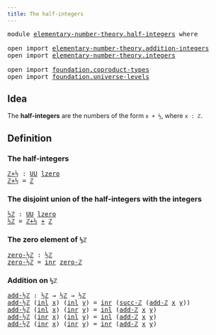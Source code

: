 ```yaml
---
title: The half-integers
---
```


<pre class="Agda"><a id="43" class="Keyword">module</a> <a id="50" href="elementary-number-theory.half-integers.html" class="Module">elementary-number-theory.half-integers</a> <a id="89" class="Keyword">where</a>

<a id="96" class="Keyword">open</a> <a id="101" class="Keyword">import</a> <a id="108" href="elementary-number-theory.addition-integers.html" class="Module">elementary-number-theory.addition-integers</a>
<a id="151" class="Keyword">open</a> <a id="156" class="Keyword">import</a> <a id="163" href="elementary-number-theory.integers.html" class="Module">elementary-number-theory.integers</a>

<a id="198" class="Keyword">open</a> <a id="203" class="Keyword">import</a> <a id="210" href="foundation.coproduct-types.html" class="Module">foundation.coproduct-types</a>
<a id="237" class="Keyword">open</a> <a id="242" class="Keyword">import</a> <a id="249" href="foundation.universe-levels.html" class="Module">foundation.universe-levels</a>
</pre>
## Idea

The **half-integers** are the numbers of the form `x + ½`, where `x : ℤ`.

## Definition

### The half-integers

<pre class="Agda"><a id="ℤ+½"></a><a id="411" href="elementary-number-theory.half-integers.html#411" class="Function">ℤ+½</a> <a id="415" class="Symbol">:</a> <a id="417" href="foundation-core.universe-levels.html#235" class="Primitive">UU</a> <a id="420" href="Agda.Primitive.html#764" class="Primitive">lzero</a>
<a id="426" href="elementary-number-theory.half-integers.html#411" class="Function">ℤ+½</a> <a id="430" class="Symbol">=</a> <a id="432" href="elementary-number-theory.integers.html#2078" class="Function">ℤ</a>
</pre>
### The disjoint union of the half-integers with the integers

<pre class="Agda"><a id="½ℤ"></a><a id="510" href="elementary-number-theory.half-integers.html#510" class="Function">½ℤ</a> <a id="513" class="Symbol">:</a> <a id="515" href="foundation-core.universe-levels.html#235" class="Primitive">UU</a> <a id="518" href="Agda.Primitive.html#764" class="Primitive">lzero</a>
<a id="524" href="elementary-number-theory.half-integers.html#510" class="Function">½ℤ</a> <a id="527" class="Symbol">=</a> <a id="529" href="elementary-number-theory.half-integers.html#411" class="Function">ℤ+½</a> <a id="533" href="foundation.coproduct-types.html#1182" class="Datatype Operator">+</a> <a id="535" href="elementary-number-theory.integers.html#2078" class="Function">ℤ</a>
</pre>
### The zero element of `½ℤ`

<pre class="Agda"><a id="zero-½ℤ"></a><a id="580" href="elementary-number-theory.half-integers.html#580" class="Function">zero-½ℤ</a> <a id="588" class="Symbol">:</a> <a id="590" href="elementary-number-theory.half-integers.html#510" class="Function">½ℤ</a>
<a id="593" href="elementary-number-theory.half-integers.html#580" class="Function">zero-½ℤ</a> <a id="601" class="Symbol">=</a> <a id="603" href="foundation.coproduct-types.html#1268" class="InductiveConstructor">inr</a> <a id="607" href="elementary-number-theory.integers.html#2321" class="Function">zero-ℤ</a>
</pre>
### Addition on `½ℤ`

<pre class="Agda"><a id="add-½ℤ"></a><a id="649" href="elementary-number-theory.half-integers.html#649" class="Function">add-½ℤ</a> <a id="656" class="Symbol">:</a> <a id="658" href="elementary-number-theory.half-integers.html#510" class="Function">½ℤ</a> <a id="661" class="Symbol">→</a> <a id="663" href="elementary-number-theory.half-integers.html#510" class="Function">½ℤ</a> <a id="666" class="Symbol">→</a> <a id="668" href="elementary-number-theory.half-integers.html#510" class="Function">½ℤ</a>
<a id="671" href="elementary-number-theory.half-integers.html#649" class="Function">add-½ℤ</a> <a id="678" class="Symbol">(</a><a id="679" href="foundation.coproduct-types.html#1250" class="InductiveConstructor">inl</a> <a id="683" href="elementary-number-theory.half-integers.html#683" class="Bound">x</a><a id="684" class="Symbol">)</a> <a id="686" class="Symbol">(</a><a id="687" href="foundation.coproduct-types.html#1250" class="InductiveConstructor">inl</a> <a id="691" href="elementary-number-theory.half-integers.html#691" class="Bound">y</a><a id="692" class="Symbol">)</a> <a id="694" class="Symbol">=</a> <a id="696" href="foundation.coproduct-types.html#1268" class="InductiveConstructor">inr</a> <a id="700" class="Symbol">(</a><a id="701" href="elementary-number-theory.integers.html#3662" class="Function">succ-ℤ</a> <a id="708" class="Symbol">(</a><a id="709" href="elementary-number-theory.addition-integers.html#1631" class="Function">add-ℤ</a> <a id="715" href="elementary-number-theory.half-integers.html#683" class="Bound">x</a> <a id="717" href="elementary-number-theory.half-integers.html#691" class="Bound">y</a><a id="718" class="Symbol">))</a>
<a id="721" href="elementary-number-theory.half-integers.html#649" class="Function">add-½ℤ</a> <a id="728" class="Symbol">(</a><a id="729" href="foundation.coproduct-types.html#1250" class="InductiveConstructor">inl</a> <a id="733" href="elementary-number-theory.half-integers.html#733" class="Bound">x</a><a id="734" class="Symbol">)</a> <a id="736" class="Symbol">(</a><a id="737" href="foundation.coproduct-types.html#1268" class="InductiveConstructor">inr</a> <a id="741" href="elementary-number-theory.half-integers.html#741" class="Bound">y</a><a id="742" class="Symbol">)</a> <a id="744" class="Symbol">=</a> <a id="746" href="foundation.coproduct-types.html#1250" class="InductiveConstructor">inl</a> <a id="750" class="Symbol">(</a><a id="751" href="elementary-number-theory.addition-integers.html#1631" class="Function">add-ℤ</a> <a id="757" href="elementary-number-theory.half-integers.html#733" class="Bound">x</a> <a id="759" href="elementary-number-theory.half-integers.html#741" class="Bound">y</a><a id="760" class="Symbol">)</a>
<a id="762" href="elementary-number-theory.half-integers.html#649" class="Function">add-½ℤ</a> <a id="769" class="Symbol">(</a><a id="770" href="foundation.coproduct-types.html#1268" class="InductiveConstructor">inr</a> <a id="774" href="elementary-number-theory.half-integers.html#774" class="Bound">x</a><a id="775" class="Symbol">)</a> <a id="777" class="Symbol">(</a><a id="778" href="foundation.coproduct-types.html#1250" class="InductiveConstructor">inl</a> <a id="782" href="elementary-number-theory.half-integers.html#782" class="Bound">y</a><a id="783" class="Symbol">)</a> <a id="785" class="Symbol">=</a> <a id="787" href="foundation.coproduct-types.html#1250" class="InductiveConstructor">inl</a> <a id="791" class="Symbol">(</a><a id="792" href="elementary-number-theory.addition-integers.html#1631" class="Function">add-ℤ</a> <a id="798" href="elementary-number-theory.half-integers.html#774" class="Bound">x</a> <a id="800" href="elementary-number-theory.half-integers.html#782" class="Bound">y</a><a id="801" class="Symbol">)</a>
<a id="803" href="elementary-number-theory.half-integers.html#649" class="Function">add-½ℤ</a> <a id="810" class="Symbol">(</a><a id="811" href="foundation.coproduct-types.html#1268" class="InductiveConstructor">inr</a> <a id="815" href="elementary-number-theory.half-integers.html#815" class="Bound">x</a><a id="816" class="Symbol">)</a> <a id="818" class="Symbol">(</a><a id="819" href="foundation.coproduct-types.html#1268" class="InductiveConstructor">inr</a> <a id="823" href="elementary-number-theory.half-integers.html#823" class="Bound">y</a><a id="824" class="Symbol">)</a> <a id="826" class="Symbol">=</a> <a id="828" href="foundation.coproduct-types.html#1268" class="InductiveConstructor">inr</a> <a id="832" class="Symbol">(</a><a id="833" href="elementary-number-theory.addition-integers.html#1631" class="Function">add-ℤ</a> <a id="839" href="elementary-number-theory.half-integers.html#815" class="Bound">x</a> <a id="841" href="elementary-number-theory.half-integers.html#823" class="Bound">y</a><a id="842" class="Symbol">)</a>
</pre>
